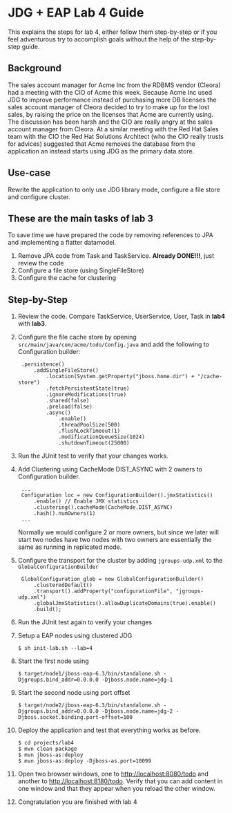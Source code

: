 # JDG + EAP Lab 4 Guide
This explains the steps for lab 4, either follow them step-by-step or if you 
feel adventurous try to accomplish goals without the help of the step-by-step guide.

## Background 
The sales account manager for Acme Inc from the RDBMS vendor (Cleora) had a meeting with the CIO of Acme this week. Because Acme Inc used JDG to improve performance instead of purchasing more DB licenses the sales account manager of Cleora decided to try to make up for the lost sales, by raising the price on the licenses that Acme are currently using. The discussion has been harsh and the CIO are really angry at the sales account manager from Cleora. At a similar meeting with the Red Hat Sales team with the CIO the Red Hat Solutions Architect (who the CIO really trusts for advices) suggested that Acme removes the database from the application an instead starts using JDG as the primary data store.


## Use-case
Rewrite the application to only use JDG library mode, configure a file store and configure cluster.

 

## These are the main tasks of lab 3
To save time we have prepared the code by removing references to JPA and implementing a flatter datamodel. 

1. Remove JPA code from Task and TaskService. __Already DONE!!!__, just review the code
2. Configure a file store (using SingleFileStore)
3. Configure the cache for clustering

## Step-by-Step

1. Review the code. Compare TaskService, UserService, User, Task in __lab4__ with __lab3__.
	
1. Configure the file cache store by opening `src/main/java/com/acme/todo/Config.java` and add the following to Configuration builder:

		.persistence()
			.addSingleFileStore()
				.location(System.getProperty("jboss.home.dir") + "/cache-store")
				.fetchPersistentState(true)
				.ignoreModifications(true)
				.shared(false)
				.preload(false)
				.async()
					.enable()
					.threadPoolSize(500)
					.flushLockTimeout(1)
					.modificationQueueSize(1024)
					.shutdownTimeout(25000)
					
6. Run the JUnit test to verify that your changes works. 
7. Add Clustering using CacheMode DIST_ASYNC with 2 owners to Configuration builder.
		
		...
		Configuration loc = new ConfigurationBuilder().jmxStatistics()
			.enable() // Enable JMX statistics
			.clustering().cacheMode(CacheMode.DIST_ASYNC) 
			.hash().numOwners(1)
		...

	Normally we would configure 2 or more owners, but since we later will start two nodes have two nodes with two owners are essentially the same as running in replicated mode.
	
8. Configure the transport for the cluster by adding `jgroups-udp.xml` to the `GlobalConfigurationBuilder`


		GlobalConfiguration glob = new GlobalConfigurationBuilder()
			.clusteredDefault()
			.transport().addProperty("configurationFile", "jgroups-udp.xml")
			.globalJmxStatistics().allowDuplicateDomains(true).enable()
			.build();
			
9. Run the JUnit test again to verify your changes

10. Setup a EAP nodes using clustered JDG

		$ sh init-lab.sh --lab=4
		
11. Start the first node using

		$ target/node1/jboss-eap-6.3/bin/standalone.sh -Djgroups.bind_addr=0.0.0.0 -Djboss.node.name=jdg-1
		
12. Start the second node using port offset

		$ target/node2/jboss-eap-6.3/bin/standalone.sh -Djgroups.bind_addr=0.0.0.0 -Djboss.node.name=jdg-2 -Djboss.socket.binding.port-offset=100 
		
13. Deploy the application and test that everything works as before.

		$ cd projects/lab4
		$ mvn clean package 
		$ mvn jboss-as:deploy
		$ mvn jboss-as:deploy -Djboss-as.port=10099
		
14. Open two browser windows, one to [http://localhost:8080/todo](http://localhost:8080/todo) and another to [http://localhost:8180/todo](http://localhost:8180/todo). Verify that you can add content in one window and that they appear when you reload the other window.

15. Congratulation you are finished with lab 4